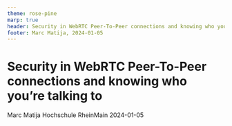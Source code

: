 ```yaml
---
theme: rose-pine
marp: true
header: Security in WebRTC Peer-To-Peer connections and knowing who you’re talking to
footer: Marc Matija, 2024-01-05
---
```


# Security in WebRTC Peer-To-Peer connections and knowing who you’re talking to

Marc Matija
Hochschule RheinMain
2024-01-05